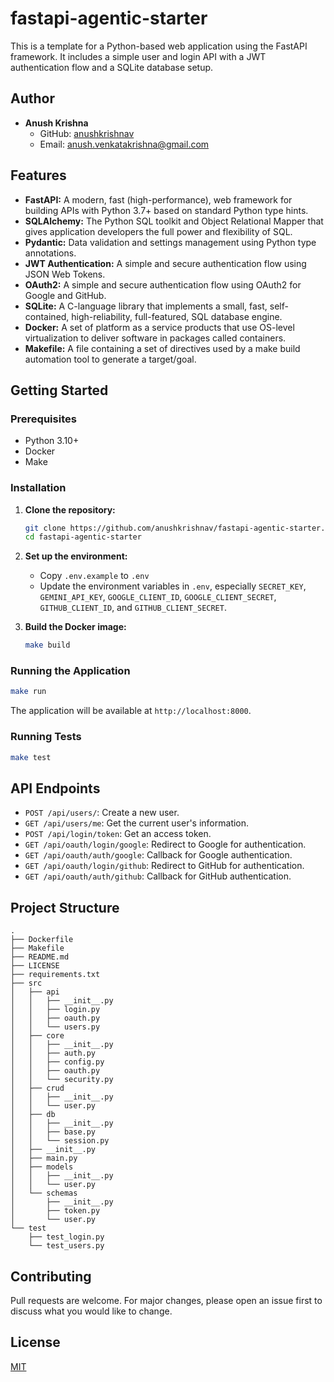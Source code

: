 
# fastapi-agentic-starter

This is a template for a Python-based web application using the FastAPI framework. It includes a simple user and login API with a JWT authentication flow and a SQLite database setup.

## Author

*   **Anush Krishna**
    *   GitHub: [anushkrishnav](https://github.com/anushkrishnav)
    *   Email: [anush.venkatakrishna@gmail.com](mailto:anush.venkatakrishna@gmail.com)

## Features

*   **FastAPI:** A modern, fast (high-performance), web framework for building APIs with Python 3.7+ based on standard Python type hints.
*   **SQLAlchemy:** The Python SQL toolkit and Object Relational Mapper that gives application developers the full power and flexibility of SQL.
*   **Pydantic:** Data validation and settings management using Python type annotations.
*   **JWT Authentication:** A simple and secure authentication flow using JSON Web Tokens.
*   **OAuth2:** A simple and secure authentication flow using OAuth2 for Google and GitHub.
*   **SQLite:** A C-language library that implements a small, fast, self-contained, high-reliability, full-featured, SQL database engine.
*   **Docker:** A set of platform as a service products that use OS-level virtualization to deliver software in packages called containers.
*   **Makefile:** A file containing a set of directives used by a make build automation tool to generate a target/goal.

## Getting Started

### Prerequisites

*   Python 3.10+
*   Docker
*   Make

### Installation

1.  **Clone the repository:**

    ```bash
    git clone https://github.com/anushkrishnav/fastapi-agentic-starter.git
    cd fastapi-agentic-starter
    ```

2.  **Set up the environment:**

    *   Copy `.env.example` to `.env`
    *   Update the environment variables in `.env`, especially `SECRET_KEY`, `GEMINI_API_KEY`, `GOOGLE_CLIENT_ID`, `GOOGLE_CLIENT_SECRET`, `GITHUB_CLIENT_ID`, and `GITHUB_CLIENT_SECRET`.

3.  **Build the Docker image:**

    ```bash
    make build
    ```

### Running the Application

```bash
make run
```

The application will be available at `http://localhost:8000`.

### Running Tests

```bash
make test
```

## API Endpoints

*   `POST /api/users/`: Create a new user.
*   `GET /api/users/me`: Get the current user's information.
*   `POST /api/login/token`: Get an access token.
*   `GET /api/oauth/login/google`: Redirect to Google for authentication.
*   `GET /api/oauth/auth/google`: Callback for Google authentication.
*   `GET /api/oauth/login/github`: Redirect to GitHub for authentication.
*   `GET /api/oauth/auth/github`: Callback for GitHub authentication.

## Project Structure

```
.
├── Dockerfile
├── Makefile
├── README.md
├── LICENSE
├── requirements.txt
├── src
│   ├── api
│   │   ├── __init__.py
│   │   ├── login.py
│   │   ├── oauth.py
│   │   └── users.py
│   ├── core
│   │   ├── __init__.py
│   │   ├── auth.py
│   │   ├── config.py
│   │   ├── oauth.py
│   │   └── security.py
│   ├── crud
│   │   ├── __init__.py
│   │   └── user.py
│   ├── db
│   │   ├── __init__.py
│   │   ├── base.py
│   │   └── session.py
│   ├── __init__.py
│   ├── main.py
│   ├── models
│   │   ├── __init__.py
│   │   └── user.py
│   └── schemas
│       ├── __init__.py
│       ├── token.py
│       └── user.py
└── test
    ├── test_login.py
    └── test_users.py
```

## Contributing

Pull requests are welcome. For major changes, please open an issue first to discuss what you would like to change.

## License

[MIT](https://choosealicense.com/licenses/mit/)
